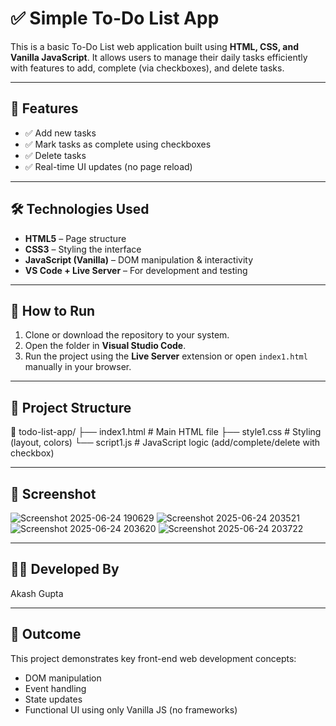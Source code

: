 # ✅ Simple To-Do List App 

This is a basic To-Do List web application built using **HTML, CSS, and Vanilla JavaScript**. It allows users to manage their daily tasks efficiently with features to add, complete (via checkboxes), and delete tasks.

---

## 📌 Features

- ✅ Add new tasks  
- ✅ Mark tasks as complete using checkboxes  
- ✅ Delete tasks  
- ✅ Real-time UI updates (no page reload)

---

## 🛠 Technologies Used

- **HTML5** – Page structure  
- **CSS3** – Styling the interface  
- **JavaScript (Vanilla)** – DOM manipulation & interactivity  
- **VS Code + Live Server** – For development and testing

---

## 🚀 How to Run

1. Clone or download the repository to your system.
2. Open the folder in **Visual Studio Code**.
3. Run the project using the **Live Server** extension or open `index1.html` manually in your browser.

---

## 📁 Project Structure

📁 todo-list-app/
├── index1.html # Main HTML file
├── style1.css # Styling (layout, colors)
└── script1.js # JavaScript logic (add/complete/delete with checkbox)


---

## 📸 Screenshot
![Screenshot 2025-06-24 190629](https://github.com/user-attachments/assets/743b0e2b-ee09-47fe-a902-43499dfdf5e2)
![Screenshot 2025-06-24 203521](https://github.com/user-attachments/assets/55722f03-d004-4d9f-b605-f78c5956632f)
![Screenshot 2025-06-24 203620](https://github.com/user-attachments/assets/d7195810-662a-47aa-b633-d7952487a62f)
![Screenshot 2025-06-24 203722](https://github.com/user-attachments/assets/e2a04451-031e-4709-9486-8efe5a8f1c07)

---

## 👨‍💻 Developed By

Akash Gupta

---

## 📝 Outcome

This project demonstrates key front-end web development concepts:
- DOM manipulation  
- Event handling  
- State updates  
- Functional UI using only Vanilla JS (no frameworks)
